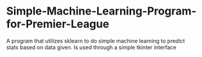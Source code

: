 # Simple-Machine-Learning-Program-for-Premier-League
A program that utilizes sklearn to do simple machine learning to predict stats based on data given. Is used through a simple tkinter interface
